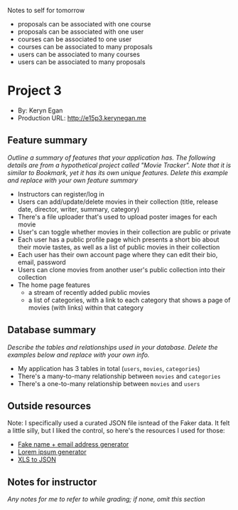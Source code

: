 Notes to self for tomorrow
+ proposals can be associated with one course
+ proposals can be associated with one user
+ courses can be associated to one user
+ courses can be associated to many proposals
+ users can be associated to many courses
+ users can be associated to many proposals

# Project 3
+ By: Keryn Egan
+ Production URL: <http://e15p3.kerynegan.me>


## Feature summary
*Outline a summary of features that your application has. The following details are from a hypothetical project called "Movie Tracker". Note that it is similar to Bookmark, yet it has its own unique features. Delete this example and replace with your own feature summary*

+ Instructors can register/log in
+ Users can add/update/delete movies in their collection (title, release date, director, writer, summary, category)
+ There's a file uploader that's used to upload poster images for each movie
+ User's can toggle whether movies in their collection are public or private
+ Each user has a public profile page which presents a short bio about their movie tastes, as well as a list of public movies in their collection
+ Each user has their own account page where they can edit their bio, email, password
+ Users can clone movies from another user's public collection into their collection
+ The home page features
  + a stream of recently added public movies
  + a list of categories, with a link to each category that shows a page of movies (with links) within that category

  
## Database summary
*Describe the tables and relationships used in your database. Delete the examples below and replace with your own info.*

+ My application has 3 tables in total (`users`, `movies`, `categories`)
+ There's a many-to-many relationship between `movies` and `categories`
+ There's a one-to-many relationship between `movies` and `users`

## Outside resources
Note: I specifically used a curated JSON file isntead of the Faker data. It felt a little silly, but I liked the control, so here's the resources I used for those:
+ [Fake name + email address generator](https://homepage.net/name_generator/)
+ [Lorem ipsum generator](https://www.freeformatter.com/lorem-ipsum-generator.html)
+ [XLS to JSON](https://beautifytools.com/excel-to-json-converter.php)

## Notes for instructor
*Any notes for me to refer to while grading; if none, omit this section*


